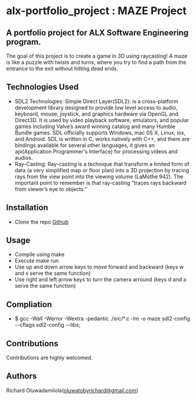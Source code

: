 # alx-portfolio_project : MAZE Project

## A portfolio project for ALX Software Engineering program.
The goal of this project is to create a game in 3D using raycasting! A maze is like a puzzle with twists and turns, where you try to find a path from the entrance to the exit without hitting dead ends. 

## Technologies Used
* SDL2 Technologies: Simple Direct Layer(SDL2): is a cross-platform development library designed to provide low level access to audio, keyboard, mouse, joystick, and graphics hardware via OpenGL and Direct3D. It is used by video playback software, emulators, and popular games including Valve’s award winning catalog and many Humble Bundle games. SDL officially supports Windows, mac 0S X, Linux, ios, and Android.
SDL is written in C, works natively with C++, and there are bindings available for several other languages, it gives an api(Application Programmer's Interface) for processing videos and audios.
* Ray-Casting: Ray-casting is a technique that transform a limited form of data (a very simplified map or floor plan) into a 3D projection by tracing rays from the view point into the viewing volume (LaMothe 942). The important point to remember is that ray-casting “traces rays backward from viewer’s eye to objects.”
 
## Installation
* Clone the repo
[Github](https://github.com/richardoluwadamilola/alx-portfolio_project.git)

## Usage
* Compile using make
* Execute make run
* Use up and down arrow keys to move forward and backward (keys w and s serve the same function)
* Use right and left arrow keys to turn the camera arround (keys d and a serve the same function)

## Compliation
* $ gcc -Wall -Werror -Wextra -pedantic ./src/*.c -lm -o maze sdl2-config --cflags sdl2-config --libs;

## Contributions
Contributions are highly welcomed.

## Authors
Richard Oluwadamilola(oluwatobyrichard@gmail.com)
